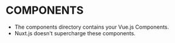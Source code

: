 # COMPONENTS

* The components directory contains your Vue.js Components.
* Nuxt.js doesn't supercharge these components.


